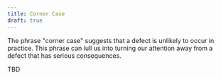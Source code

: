 ```yaml
---
title: Corner Case
draft: true
---
```


The phrase "corner case"
suggests that a defect
is unlikely to occur in practice.
This phrase can lull us into
turning our attention
away from a defect
that has serious consequences.

<!--more-->

TBD


